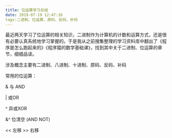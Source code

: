 ```yaml
---
title: 位运算学习总结
date: 2019-07-19 12:47:16
tags:二进制、位运算、原码、反码、补码
---
```


​	最近两天学习了位运算的相关知识，二进制作为计算机的计数和运算方式，还是很有必要认真系统地学习掌握的。于是我从之前搜集整理的学习资料库中翻出了《程序是怎么跑起来的》《程序猿的数学基础课》，找到其中关于二进制、位运算的章节，细细品读。

涉及概念主要有二进制、八进制、十进制、原码、反码、补码

常用的位运算：

  &      与 AND

  |      或OR

  ^      异或XOR

  &^     位清空 (AND NOT)

  <<     左移	>>   右移